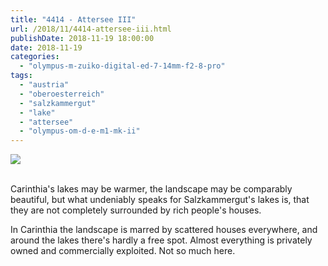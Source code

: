 ```yaml
---
title: "4414 - Attersee III"
url: /2018/11/4414-attersee-iii.html
publishDate: 2018-11-19 18:00:00
date: 2018-11-19
categories: 
  - "olympus-m-zuiko-digital-ed-7-14mm-f2-8-pro"
tags: 
  - "austria"
  - "oberoesterreich"
  - "salzkammergut"
  - "lake"
  - "attersee"
  - "olympus-om-d-e-m1-mk-ii"
---
```

<div class="container">
<div class="center"><a target="_blank" href="https://d25zfm9zpd7gm5.cloudfront.net/1200x1200/2017/20170813_163454_lr.jpg"><img class="webfeedsFeaturedVisual" src="https://d25zfm9zpd7gm5.cloudfront.net/0600x0600/2017/20170813_163454_lr.jpg" /></a></div>
</div>
<br />

Carinthia's lakes may be warmer, the landscape may be comparably
beautiful, but what undeniably speaks for Salzkammergut's lakes is,
that they are not completely surrounded by rich people's houses. 

In Carinthia the landscape is marred by scattered houses everywhere,
and around the lakes there's hardly a free spot. Almost everything
is privately owned and commercially exploited. Not so much here.